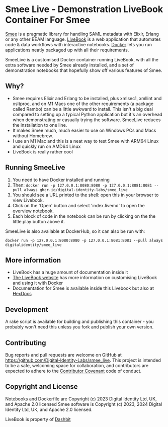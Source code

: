 # Smee Live - Demonstration LiveBook Container For Smee

[Smee](https://github.com/Digital-Identity-Labs/smee) is a pragmatic library for handling SAML metadata with Elixir,
Erlang or any other BEAM language. [LiveBook](https://livebook.dev/) is a web application that automates code & data workflows with interactive notebooks.
[Docker](https://www.docker.com/) lets you run applications neatly packaged up with all their requirements.

SmeeLive is a customised Docker container running LiveBook, with all the extra software needed by Smee already installed,
and a set of demonstration notebooks that hopefully show off various features of Smee.

## Why?

* Smee requires Elixir and Erlang to be installed, plus xmlsec1, xmllint and xsltproc, and on M1 Macs one of the other 
requirements (a package called Rambo) can be a little awkward to install. This isn't a big deal compared to setting up
a typical Python application but it's an overhead when demonstrating or casually trying the software. SmeeLive reduces
the installation to one line.
* It makes Smee much, much easier to use on Windows PCs and Macs without Homebrew.
* I use an M1 Mac and this is a neat way to test Smee with ARM64 Linux and quickly run on AMD64 Linux
* LiveBook is really rather cool

## Running SmeeLive

1. You need to have Docker installed and running
2. Then: `docker run -p 127.0.0.1:8080:8080 -p 127.0.0.1:8081:8081 --pull always ghcr.io/digital-identity-labs/smee_live`
3. You should see a URL printed to the shell: open this in your browser to view Livebook.
4. Click on the 'Open' button and select 'index.livemd' to open the overview notebook.
5. Each block of code in the notebook can be run by clicking on the the little play button above it.

SmeeLive is also available at DockerHub, so it can also be run with:

`docker run -p 127.0.0.1:8080:8080 -p 127.0.0.1:8081:8081 --pull always digitalidentity/smee_live`

## More information

* LiveBook has a huge amount of documentation inside it
* [The LiveBook website](https://livebook.dev/) has more information on customising LiveBook and using it with Docker
* Documentation for Smee is available inside this Livebook but also at [HexDocs](https://hexdocs.pm/smee)

## Development

A rake script is available for building and publishing this container - you probably won't need this unless you fork
and publish your own version.

## Contributing

Bug reports and pull requests are welcome on GitHub at https://github.com/Digital-Identity-Labs/smee_live.
This project is intended to be a safe, welcoming space for collaboration, and contributors are expected to adhere to 
the [Contributor Covenant](http://contributor-covenant.org) code of conduct.

## Copyright and License

Notebooks and Dockerfile are Copyright (c) 2023 Digital Identity Ltd, UK, and Apache 2.0 licensed
Smee software is Copyright (c) 2023, 2024 Digital Identity Ltd, UK, and Apache 2.0 licensed.

LiveBook is property of [Dashbit](https://dashbit.co/)
